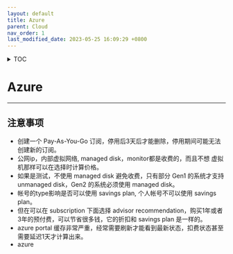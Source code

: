 ```yaml
---
layout: default
title: Azure
parent: Cloud
nav_order: 1
last_modified_date: 2023-05-25 16:09:29 +0800
---
```

<details  markdown="block">
  <summary>
    TOC
  </summary>

<!-- TOC -->

- [Azure](#azure)
    - [注意事项](#注意事项)

<!-- /TOC -->
</details>

# Azure
---
## 注意事项
- 创建一个 Pay-As-You-Go 订阅，停用后3天后才能删除，停用期间可能无法创建新的订阅。
- 公网ip，内部虚拟网络, managed disk，monitor都是收费的，而且不想 虚拟机那样可以在选择时计算价格。
- 如果是测试，不使用 managed disk 避免收费，只有部分 Gen1 的系统才支持 unmanaged disk，Gen2 的系统必须使用 managed disk。
- 帐号的type影响是否可以使用 savings plan, 个人帐号不可以使用 savings plan。
- 但在可以在 subscription 下面选择  advisor recommendation，购买1年或者3年的预付费，可以节省很多钱，它的折扣和 savings plan 是一样的。
- azure portal 缓存非常严重，经常需要刷新才能看到最新状态，扣费状态甚至需要延迟1天才计算出来。
- azure 